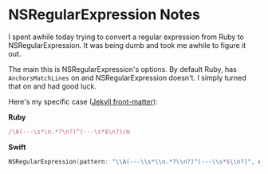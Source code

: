 # NSRegularExpression Notes

I spent awhile today trying to convert a regular expression from Ruby to NSRegularExpression. It was being dumb and took me awhile to figure it out.

The main this is NSRegularExpression's options. By default Ruby, has `AnchorsMatchLines` on and NSRegularExpression doesn't. I simply turned that on and had good luck.

Here's my specific case ([Jekyll front-matter](https://github.com/jekyll/jekyll/blob/master/lib/jekyll/document.rb#L220)):

**Ruby**

```ruby
/\A(---\s*\n.*?\n?)^(---\s*$\n?)/m
```

**Swift**

``` swift
NSRegularExpression(pattern: "\\A(---\\s*\\n.*?\\n?)^(---\\s*$\\n?)", options: .DotMatchesLineSeparators | .AnchorsMatchLines, error: nil)!
```
